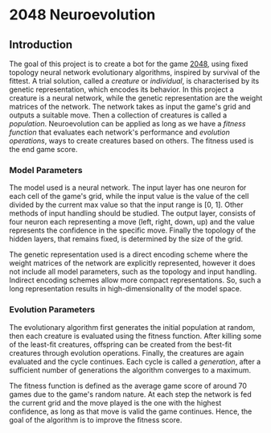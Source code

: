 # 2048 Neuroevolution

## Introduction
The goal of this project is to create a bot for the game [2048](http://gabrielecirulli.github.io/2048/), using fixed topology neural network evolutionary algorithms, inspired by survival of the fittest. A trial solution, called a *creature* or *individual*, is characterised by its genetic representation, which encodes its behavior. In this project a creature is a neural network, while the genetic representation are the weight matrices of the network. The network takes as input the game's grid and outputs a suitable move. Then a collection of creatures is called a *population*. Neuroevolution can be applied as long as we have a *fitness function* that evaluates each network's performance and *evolution operations*, ways to create creatures based on others. The fitness used is the end game score.

### Model Parameters
The model used is a neural network. The input layer has one neuron for each cell of the game's grid, while the input value is the value of the cell divided by the current max value so that the input range is [0, 1]. Other methods of input handling should be studied. The output layer, consists of four neuron each representing a move (left, right, down, up) and the value represents the confidence in the specific move. Finally the topology of the hidden layers, that remains fixed, is determined by the size of the grid.    

The genetic representation used is a direct encoding scheme where the weight matrices of the network are explicitly represented, however it does not include all model parameters, such as the topology and input handling. Indirect encoding schemes allow more compact representations. So, such a long representation results in high-dimensionality of the model space.

### Evolution Parameters 
The evolutionary algorithm first generates the initial population at random, then each creature is evaluated using the fitness function. After killing some of the least-fit creatures, offspring can be created from the best-fit creatures through evolution operations. Finally, the creatures are again evaluated and the cycle continues. Each cycle is called a *generation*, after a sufficient number of generations the algorithm converges to a maximum.

The fitness function is defined as the average game score of around 70 games due to the game's random nature. At each step the network is fed the current grid and the move played is the one with the highest confidence, as long as that move is valid the game continues. Hence, the goal of the algorithm is to improve the fitness score.


